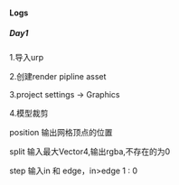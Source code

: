 #### Logs

##### Day1

1.导入urp

2.创建render pipline asset

3.project settings -> Graphics

4.模型裁剪

position  输出网格顶点的位置

split   输入最大Vector4,输出rgba,不存在的为0

step 输入in 和 edge，in>edge 1 : 0

